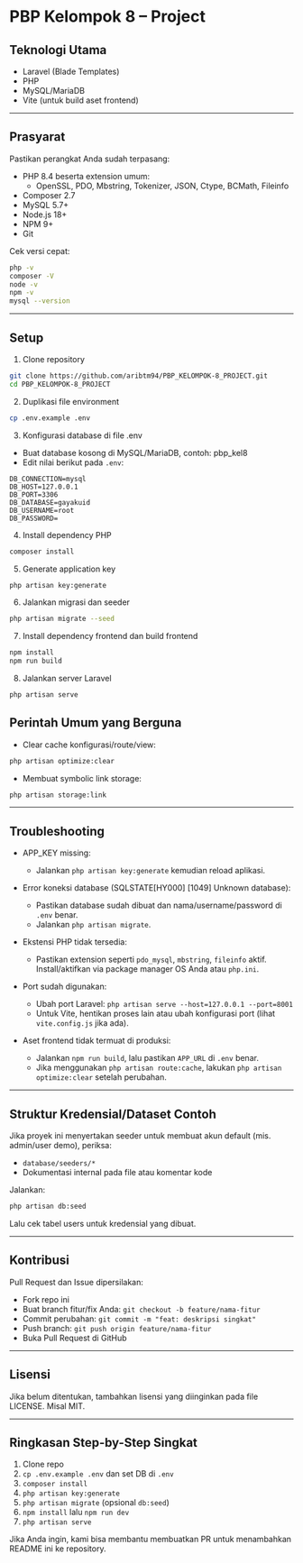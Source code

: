 # PBP Kelompok 8 – Project

## Teknologi Utama
- Laravel (Blade Templates)
- PHP
- MySQL/MariaDB
- Vite (untuk build aset frontend)

---

## Prasyarat

Pastikan perangkat Anda sudah terpasang:
- PHP 8.4 beserta extension umum:
  - OpenSSL, PDO, Mbstring, Tokenizer, JSON, Ctype, BCMath, Fileinfo
- Composer 2.7
- MySQL 5.7+
- Node.js 18+
- NPM 9+
- Git

Cek versi cepat:
```bash
php -v
composer -V
node -v
npm -v
mysql --version
```

---

## Setup

1) Clone repository
```bash
git clone https://github.com/aribtm94/PBP_KELOMPOK-8_PROJECT.git
cd PBP_KELOMPOK-8_PROJECT
```

2) Duplikasi file environment
```bash
cp .env.example .env
```

3) Konfigurasi database di file .env
- Buat database kosong di MySQL/MariaDB, contoh: pbp_kel8
- Edit nilai berikut pada `.env`:
```
DB_CONNECTION=mysql
DB_HOST=127.0.0.1
DB_PORT=3306
DB_DATABASE=gayakuid
DB_USERNAME=root
DB_PASSWORD=
```

4) Install dependency PHP
```bash
composer install
```

5) Generate application key
```bash
php artisan key:generate
```

6) Jalankan migrasi dan seeder
```bash
php artisan migrate --seed
```

7) Install dependency frontend dan build frontend
```bash
npm install
npm run build
```

8) Jalankan server Laravel
```bash
php artisan serve
```

## Perintah Umum yang Berguna

- Clear cache konfigurasi/route/view:
```bash
php artisan optimize:clear
```

- Membuat symbolic link storage:
```bash
php artisan storage:link
```

---

## Troubleshooting

- APP_KEY missing:
  - Jalankan `php artisan key:generate` kemudian reload aplikasi.

- Error koneksi database (SQLSTATE[HY000] [1049] Unknown database):
  - Pastikan database sudah dibuat dan nama/username/password di `.env` benar.
  - Jalankan `php artisan migrate`.

- Ekstensi PHP tidak tersedia:
  - Pastikan extension seperti `pdo_mysql`, `mbstring`, `fileinfo` aktif. Install/aktifkan via package manager OS Anda atau `php.ini`.

- Port sudah digunakan:
  - Ubah port Laravel: `php artisan serve --host=127.0.0.1 --port=8001`
  - Untuk Vite, hentikan proses lain atau ubah konfigurasi port (lihat `vite.config.js` jika ada).

- Aset frontend tidak termuat di produksi:
  - Jalankan `npm run build`, lalu pastikan `APP_URL` di `.env` benar.
  - Jika menggunakan `php artisan route:cache`, lakukan `php artisan optimize:clear` setelah perubahan.

---

## Struktur Kredensial/Dataset Contoh

Jika proyek ini menyertakan seeder untuk membuat akun default (mis. admin/user demo), periksa:
- `database/seeders/*`
- Dokumentasi internal pada file atau komentar kode

Jalankan:
```bash
php artisan db:seed
```
Lalu cek tabel users untuk kredensial yang dibuat.

---

## Kontribusi

Pull Request dan Issue dipersilakan:
- Fork repo ini
- Buat branch fitur/fix Anda: `git checkout -b feature/nama-fitur`
- Commit perubahan: `git commit -m "feat: deskripsi singkat"`
- Push branch: `git push origin feature/nama-fitur`
- Buka Pull Request di GitHub

---

## Lisensi

Jika belum ditentukan, tambahkan lisensi yang diinginkan pada file LICENSE. Misal MIT.

---

## Ringkasan Step-by-Step Singkat

1. Clone repo
2. `cp .env.example .env` dan set DB di `.env`
3. `composer install`
4. `php artisan key:generate`
5. `php artisan migrate` (opsional `db:seed`)
6. `npm install` lalu `npm run dev`
7. `php artisan serve`

Jika Anda ingin, kami bisa membantu membuatkan PR untuk menambahkan README ini ke repository.
